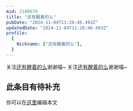 ```yaml
---
mid: 2100679
title: "还有醒着的么"
pubDate: "2024-11-04T11:26:46.493Z"
updatedDate: "2024-11-04T11:26:46.493Z"
profile:
  {
    Nickname: ["还有醒着的么"],
  }
---
```


关注[还有醒着的么](https://space.bilibili.com/2100679)谢谢喵~ 关注[还有醒着的么](https://space.bilibili.com/2100679)谢谢喵~

## 此条目有待补充
你可以在[这里](https://github.com/Yuhanawa/VTuber.ICU/edit/master/src/content/v/还有醒着的么/index.md)编辑本文
